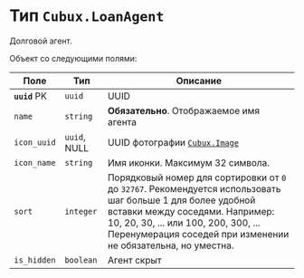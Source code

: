 Тип `Cubux.LoanAgent`
=====================

Долговой агент.

Объект со следующими полями:

Поле | Тип | Описание
---- | --- | --------
**`uuid`** PK | `uuid`   | UUID
`name`        | `string` | **Обязательно**. Отображаемое имя агента
`icon_uuid`   | `uuid`, NULL | UUID фотографии [`Cubux.Image`][Cubux.Image]
`icon_name`   | `string`     | Имя иконки. Максимум 32 символа.
`sort`        | `integer`    | Порядковый номер для сортировки от `0` до `32767`. Рекомендуется использовать шаг больше 1 для более удобной вставки между соседями. Например: 10, 20, 30, ... или 100, 200, 300, ... Перенумерация соседей при изменении не обязательна, но уместна.
`is_hidden`   | `boolean`    | Агент скрыт


[Cubux.Image]: image.md
